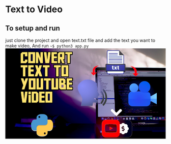 # Text to Video

## To setup and run
just clone the project and open text.txt file and add the text you want to make video, And run 
`~$ python3 app.py`
[![Video link](thumb.jpeg)](https://www.youtube.com/watch?v=KAmYMtVasnI)
